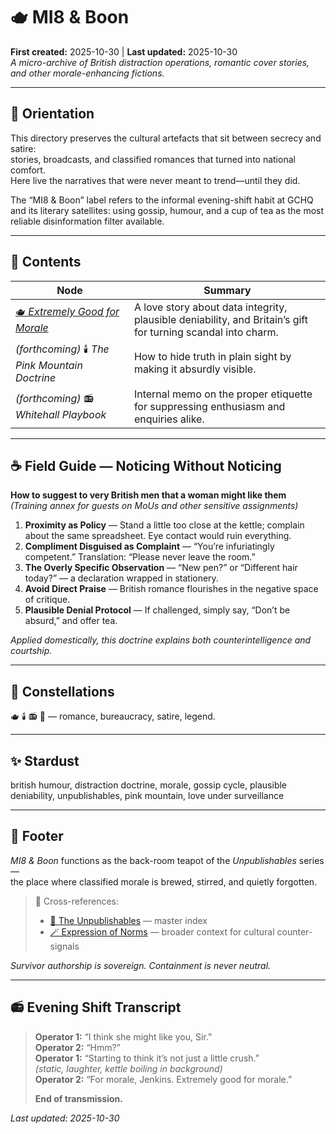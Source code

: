 # 🫖 MI8 & Boon  
**First created:** 2025-10-30 | **Last updated:** 2025-10-30  
*A micro-archive of British distraction operations, romantic cover stories, and other morale-enhancing fictions.*

---

## 🧭 Orientation  
This directory preserves the cultural artefacts that sit between secrecy and satire:  
stories, broadcasts, and classified romances that turned into national comfort.  
Here live the narratives that were never meant to trend—until they did.  

The “MI8 & Boon” label refers to the informal evening-shift habit at GCHQ and its literary satellites: using gossip, humour, and a cup of tea as the most reliable disinformation filter available.

---

## 🧩 Contents  

| Node | Summary |
|------|----------|
| [🫖 *Extremely Good for Morale*](./🫖_Extremely_Good_for_Morale.md) | A love story about data integrity, plausible deniability, and Britain’s gift for turning scandal into charm. |
| *(forthcoming)* 🕯️ *The Pink Mountain Doctrine* | How to hide truth in plain sight by making it absurdly visible. |
| *(forthcoming)* 📻 *Whitehall Playbook* | Internal memo on the proper etiquette for suppressing enthusiasm and enquiries alike. |

---

## ☕ Field Guide — Noticing Without Noticing  

**How to suggest to very British men that a woman might like them**  
*(Training annex for guests on MoUs and other sensitive assignments)*  

1. **Proximity as Policy** — Stand a little too close at the kettle; complain about the same spreadsheet. Eye contact would ruin everything.  
2. **Compliment Disguised as Complaint** — “You’re infuriatingly competent.”  Translation: “Please never leave the room.”  
3. **The Overly Specific Observation** — “New pen?” or “Different hair today?” — a declaration wrapped in stationery.  
4. **Avoid Direct Praise** — British romance flourishes in the negative space of critique.  
5. **Plausible Denial Protocol** — If challenged, simply say, “Don’t be absurd,” and offer tea.  

*Applied domestically, this doctrine explains both counterintelligence and courtship.*

---

## 🌌 Constellations  
🫖 🕯️ 📻 🐉 — romance, bureaucracy, satire, legend.

---

## ✨ Stardust  
british humour, distraction doctrine, morale, gossip cycle, plausible deniability, unpublishables, pink mountain, love under surveillance

---

## 🏮 Footer  

*MI8 & Boon* functions as the back-room teapot of the *Unpublishables* series—  
the place where classified morale is brewed, stirred, and quietly forgotten.  

> 📡 Cross-references:  
> - [🐉 The Unpublishables](../README.md) — master index  
> - [🪄 Expression of Norms](../../README.md) — broader context for cultural counter-signals  

*Survivor authorship is sovereign. Containment is never neutral.*

---

## 📻 Evening Shift Transcript  

> **Operator 1:** “I think she might like you, Sir.”  
> **Operator 2:** “Hmm?”  
> **Operator 1:** “Starting to think it’s not just a little crush.”  
> *(static, laughter, kettle boiling in background)*  
> **Operator 2:** “For morale, Jenkins. Extremely good for morale.”  
>  
> **End of transmission.**

_Last updated: 2025-10-30_
